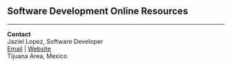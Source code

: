 ## Software Development Online Resources

---

<strong>Contact</strong><br/>
Jaziel Lopez, Software Developer <br/>
<a href="mailto:juan.jaziel@gmail.com">Email</a> | <a href="http://jlopez.mx" target="_new" title="Portfolio">Website</a><br/>
Tijuana Area, Mexico
